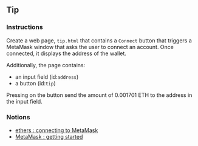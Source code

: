 ## Tip

### Instructions

Create a web page, `tip.html` that contains a `Connect` button that triggers a MetaMask window that asks the user to connect an account. Once connected, it displays the address of the wallet.

Additionally, the page contains:

- an input field (id:`address`)
- a button (id:`tip`)

Pressing on the button send the amount of 0.001701 ETH to the address in the input field.

### Notions

- [ethers : connecting to MetaMask](https://docs.ethers.io/v5/getting-started/#getting-started--connecting)
- [MetaMask : getting started ](https://docs.metamask.io/guide/getting-started.html)
